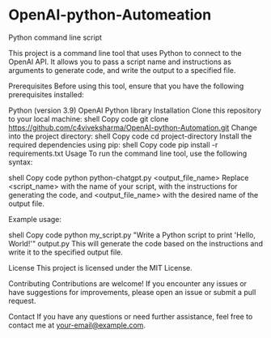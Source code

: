 # OpenAI-python-Automeation
Python command line script 

This project is a command line tool that uses Python to connect to the OpenAI API. It allows you to pass a script name and instructions as arguments to generate code, and write the output to a specified file.

Prerequisites
Before using this tool, ensure that you have the following prerequisites installed:

Python (version 3.9)
OpenAI Python library 
Installation
Clone this repository to your local machine:
shell
Copy code
git clone https://github.com/c4viveksharma/OpenAI-python-Automation.git
Change into the project directory:
shell
Copy code
cd project-directory
Install the required dependencies using pip:
shell
Copy code
pip install -r requirements.txt
Usage
To run the command line tool, use the following syntax:

shell
Copy code
python  python-chatgpt.py <instructions> <output_file_name>
Replace <script_name> with the name of your script, <instructions> with the instructions for generating the code, and <output_file_name> with the desired name of the output file.

Example usage:

shell
Copy code
python  my_script.py "Write a Python script to print 'Hello, World!'" output.py
This will generate the code based on the instructions and write it to the specified output file.

License
This project is licensed under the MIT License.

Contributing
Contributions are welcome! If you encounter any issues or have suggestions for improvements, please open an issue or submit a pull request.

Contact
If you have any questions or need further assistance, feel free to contact me at your-email@example.com.
